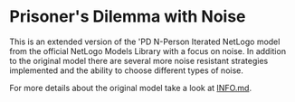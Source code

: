 # Prisoner's Dilemma with Noise

This is an extended version of the 'PD N-Person Iterated NetLogo model from the official NetLogo Models Library with a focus on noise. In addition to the original model there are several more noise resistant strategies implemented and the ability to choose different types of noise.

For more details about the original model take a look at [INFO.md](INFO.md).
